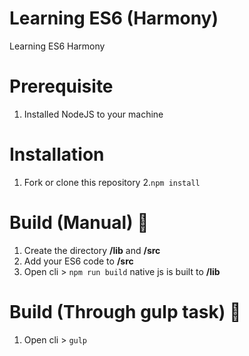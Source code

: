 # Learning ES6 (Harmony)
Learning ES6 Harmony

# Prerequisite
1. Installed NodeJS to your machine

# Installation
1. Fork or clone this repository
2.`npm install`

# Build (Manual) :metal:
1. Create the directory **/lib** and **/src**
2. Add your ES6 code to **/src**
2. Open cli > `npm run build` native js is built to **/lib**

# Build (Through gulp task) :whale:
1. Open cli > `gulp`
